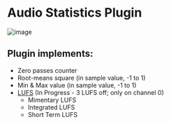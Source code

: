 # Audio Statistics Plugin
![image](https://github.com/eSqadron/AudioStatisticsPlugin/assets/61045292/52d5e00f-0116-46f2-892a-a024c7c3547e)

## Plugin implements:

- Zero passes counter
- Root-means square (in sample value, -1 to 1)
- Min & Max value (in sample value, -1 to 1)
- [LUFS](https://github.com/eSqadron/AudioStatisticsPlugin/wiki/LUFS-algorithm) (In Progress - 3 LUFS off; only on channel 0)
  - Mimentary LUFS
  - Integrated LUFS
  - Short Term LUFS
